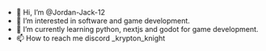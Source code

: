 - 👋 Hi, I’m @Jordan-Jack-12
- 👀 I’m interested in software and game development.
- 🌱 I’m currently learning python, nextjs and godot for game development.
- 📫 How to reach me discord _krypton_knight


